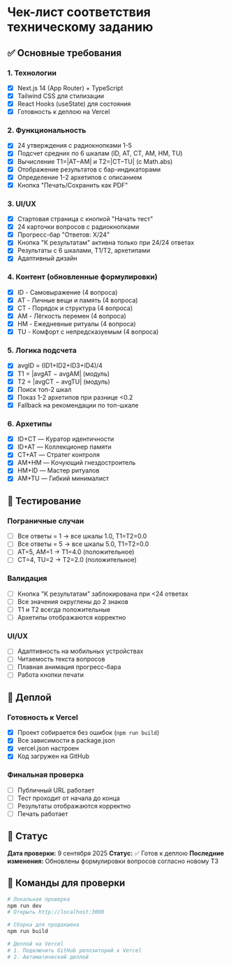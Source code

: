 # Чек-лист соответствия техническому заданию

## ✅ Основные требования

### 1. Технологии
- [x] Next.js 14 (App Router) + TypeScript
- [x] Tailwind CSS для стилизации
- [x] React Hooks (useState) для состояния
- [x] Готовность к деплою на Vercel

### 2. Функциональность
- [x] 24 утверждения с радиокнопками 1-5
- [x] Подсчет средних по 6 шкалам (ID, AT, CT, AM, HM, TU)
- [x] Вычисление T1=|AT−AM| и T2=|CT−TU| (с Math.abs)
- [x] Отображение результатов с бар-индикаторами
- [x] Определение 1-2 архетипов с описанием
- [x] Кнопка "Печать/Сохранить как PDF"

### 3. UI/UX
- [x] Стартовая страница с кнопкой "Начать тест"
- [x] 24 карточки вопросов с радиокнопками
- [x] Прогресс-бар "Ответов: X/24"
- [x] Кнопка "К результатам" активна только при 24/24 ответах
- [x] Результаты с 6 шкалами, T1/T2, архетипами
- [x] Адаптивный дизайн

### 4. Контент (обновленные формулировки)
- [x] ID - Самовыражение (4 вопроса)
- [x] AT - Личные вещи и память (4 вопроса)
- [x] CT - Порядок и структура (4 вопроса)
- [x] AM - Лёгкость перемен (4 вопроса)
- [x] HM - Ежедневные ритуалы (4 вопроса)
- [x] TU - Комфорт с непредсказуемым (4 вопроса)

### 5. Логика подсчета
- [x] avgID = (ID1+ID2+ID3+ID4)/4
- [x] T1 = |avgAT − avgAM| (модуль)
- [x] T2 = |avgCT − avgTU| (модуль)
- [x] Поиск топ-2 шкал
- [x] Показ 1-2 архетипов при разнице <0.2
- [x] Fallback на рекомендации по топ-шкале

### 6. Архетипы
- [x] ID+CT — Куратор идентичности
- [x] ID+AT — Коллекционер памяти
- [x] CT+AT — Стратег контроля
- [x] AM+HM — Кочующий гнездостроитель
- [x] HM+ID — Мастер ритуалов
- [x] AM+TU — Гибкий минималист

## 🧪 Тестирование

### Пограничные случаи
- [ ] Все ответы = 1 → все шкалы 1.0, T1=T2=0.0
- [ ] Все ответы = 5 → все шкалы 5.0, T1=T2=0.0
- [ ] AT=5, AM=1 → T1=4.0 (положительное)
- [ ] CT=4, TU=2 → T2=2.0 (положительное)

### Валидация
- [ ] Кнопка "К результатам" заблокирована при <24 ответах
- [ ] Все значения округлены до 2 знаков
- [ ] T1 и T2 всегда положительные
- [ ] Архетипы отображаются корректно

### UI/UX
- [ ] Адаптивность на мобильных устройствах
- [ ] Читаемость текста вопросов
- [ ] Плавная анимация прогресс-бара
- [ ] Работа кнопки печати

## 🚀 Деплой

### Готовность к Vercel
- [x] Проект собирается без ошибок (`npm run build`)
- [x] Все зависимости в package.json
- [x] vercel.json настроен
- [x] Код загружен на GitHub

### Финальная проверка
- [ ] Публичный URL работает
- [ ] Тест проходит от начала до конца
- [ ] Результаты отображаются корректно
- [ ] Печать работает

## 📝 Статус

**Дата проверки:** 9 сентября 2025
**Статус:** ✅ Готов к деплою
**Последние изменения:** Обновлены формулировки вопросов согласно новому ТЗ

## 🔧 Команды для проверки

```bash
# Локальная проверка
npm run dev
# Открыть http://localhost:3000

# Сборка для продакшена
npm run build

# Деплой на Vercel
# 1. Подключить GitHub репозиторий к Vercel
# 2. Автоматический деплой
```
